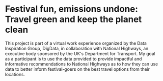 # Festival fun, emissions undone: Travel green and keep the planet clean

This project is part of a virtual work experience organized by the Data Inspiration Group, DigData, in collaboration with National Highways, an executive body sponsored by the UK's Department for Transport. My goal as a participant is to use the data provided to provide impactful and informative recommendations to National Highways as to how they can use data to better inform festival-goers on the best travel options from their locations.